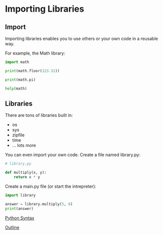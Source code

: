 Importing Libraries
===================

Import
--------------

Importing libraries enables you to use others or your own code in
a reusable way.

For example, the Math library:

```python
import math

print(math.floor(123.31))

print(math.pi)

help(math)
```

Libraries
---------

There are tons of libraries built in:

* os
* sys
* zipfile
* time
* ... lots more

You can even import your own code. Create a file named library.py:

```python
# library.py

def multiply(x, y):
    return x * y
```

Create a main.py file (or start the intrepreter):

```python
import library

answer = library.multiply(5, 6)
print(answer)
```

[Python Syntax](syntax.md)

[Outline](outline.md)
